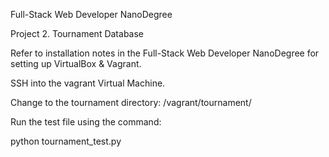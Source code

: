 Full-Stack Web Developer NanoDegree

Project 2. Tournament Database

Refer to installation notes in the Full-Stack Web Developer NanoDegree for setting up VirtualBox & Vagrant.

SSH into the vagrant Virtual Machine.

Change to the tournament directory: /vagrant/tournament/

Run the test file using the command:

python tournament_test.py